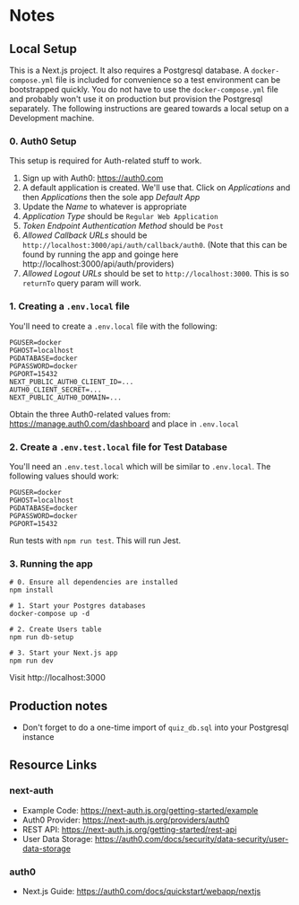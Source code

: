 # Notes

## Local Setup

This is a Next.js project. It also requires a Postgresql database. A `docker-compose.yml` file is included
for convenience so a test environment can be bootstrapped quickly. You do not have to use the
`docker-compose.yml` file and probably won't use it on production but provision the Postgresql separately.
The following instructions are geared towards a local setup on a Development machine.

### 0. Auth0 Setup

This setup is required for Auth-related stuff to work.

1. Sign up with Auth0: https://auth0.com
2. A default application is created. We'll use that. Click on *Applications* and then *Applications* 
then the sole app *Default App*
3. Update the *Name* to whatever is appropriate
4. *Application Type* should be `Regular Web Application`
5. *Token Endpoint Authentication Method* should be `Post`
6. *Allowed Callback URLs* should be `http://localhost:3000/api/auth/callback/auth0`. (Note that this can be found
by running the app and goinge here http://localhost:3000/api/auth/providers)
7. *Allowed Logout URLs* should be set to `http://localhost:3000`. This is so `returnTo` query param will work.

### 1. Creating a `.env.local` file

You'll need to create a `.env.local` file with the following:

```
PGUSER=docker
PGHOST=localhost
PGDATABASE=docker
PGPASSWORD=docker
PGPORT=15432
NEXT_PUBLIC_AUTH0_CLIENT_ID=...
AUTH0_CLIENT_SECRET=...
NEXT_PUBLIC_AUTH0_DOMAIN=...
```

Obtain the three Auth0-related values from: https://manage.auth0.com/dashboard and place in `.env.local`

### 2. Create a `.env.test.local` file for Test Database

You'll need an `.env.test.local` which will be similar to `.env.local`. The following values should work:

```
PGUSER=docker
PGHOST=localhost
PGDATABASE=docker
PGPASSWORD=docker
PGPORT=15432
```

Run tests with `npm run test`. This will run Jest.

### 3. Running the app

```shell
# 0. Ensure all dependencies are installed
npm install

# 1. Start your Postgres databases
docker-compose up -d

# 2. Create Users table
npm run db-setup 

# 3. Start your Next.js app
npm run dev
```

Visit http://localhost:3000

## Production notes

- Don't forget to do a one-time import of `quiz_db.sql` into your Postgresql instance

## Resource Links

### next-auth

- Example Code: https://next-auth.js.org/getting-started/example
- Auth0 Provider: https://next-auth.js.org/providers/auth0
- REST API: https://next-auth.js.org/getting-started/rest-api
- User Data Storage: https://auth0.com/docs/security/data-security/user-data-storage

### auth0

- Next.js Guide: https://auth0.com/docs/quickstart/webapp/nextjs